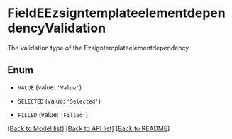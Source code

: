 # FieldEEzsigntemplateelementdependencyValidation

The validation type of the Ezsigntemplateelementdependency

## Enum

* `VALUE` (value: `'Value'`)

* `SELECTED` (value: `'Selected'`)

* `FILLED` (value: `'Filled'`)

[[Back to Model list]](../README.md#documentation-for-models) [[Back to API list]](../README.md#documentation-for-api-endpoints) [[Back to README]](../README.md)


